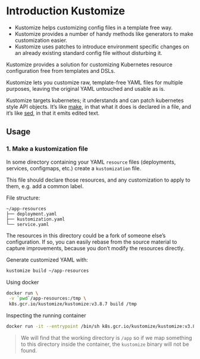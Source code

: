 # Introduction Kustomize

* Kustomize helps customizing config files in a template free way.
* Kustomize provides a number of handy methods like generators to make customization easier.
* Kustomize uses patches to introduce environment specific changes on an already existing standard config file without disturbing it.

Kustomize provides a solution for customizing Kubernetes resource configuration free from templates and DSLs.

Kustomize lets you customize raw, template-free YAML files for multiple purposes, leaving the original YAML untouched and usable as is.

Kustomize targets kubernetes; it understands and can patch kubernetes style API objects. It’s like [make](https://www.gnu.org/software/make/), in that what it does is declared in a file, and it’s like [sed](https://www.gnu.org/software/sed/), in that it emits edited text.

## Usage

### 1. Make a kustomization file

In some directory containing your YAML `resource` files (deployments, services, configmaps, etc.) create a `kustomization` file.

This file should declare those resources, and any customization to apply to them, e.g. add a common label.

File structure:

```
~/app-resources
├── deployment.yaml
├── kustomization.yaml
└── service.yaml
```

The resources in this directory could be a fork of someone else’s configuration. If so, you can easily rebase from the source material to capture improvements, because you don’t modify the resources directly.

Generate customized YAML with:

```bash
kustomize build ~/app-resources
```

Using docker 

```bash
docker run \
 -v `pwd`/app-resources:/tmp \
 k8s.gcr.io/kustomize/kustomize:v3.8.7 build /tmp
```

Inspecting the running container

```bash
docker run -it --entrypoint /bin/sh k8s.gcr.io/kustomize/kustomize:v3.8.7
```

> We will find that the working directory is `/app` so if we map something to this directory inside the container, the `kustomize` binary will not be found.


